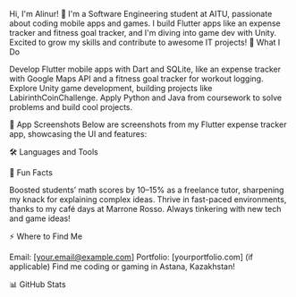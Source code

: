 Hi, I'm Alinur! 👋
I'm a Software Engineering student at AITU, passionate about coding mobile apps and games. I build Flutter apps like an expense tracker and fitness goal tracker, and I'm diving into game dev with Unity. Excited to grow my skills and contribute to awesome IT projects!
🚀 What I Do

Develop Flutter mobile apps with Dart and SQLite, like an expense tracker with Google Maps API and a fitness goal tracker for workout logging.
Explore Unity game development, building projects like LabirinthCoinChallenge.
Apply Python and Java from coursework to solve problems and build cool projects.

📸 App Screenshots
Below are screenshots from my Flutter expense tracker app, showcasing the UI and features:

🛠️ Languages and Tools

🌟 Fun Facts

Boosted students’ math scores by 10–15% as a freelance tutor, sharpening my knack for explaining complex ideas.
Thrive in fast-paced environments, thanks to my café days at Marrone Rosso.
Always tinkering with new tech and game ideas!

⚡️ Where to Find Me


Email: [your.email@example.com]
Portfolio: [yourportfolio.com] (if applicable)
Find me coding or gaming in Astana, Kazakhstan!

📊 GitHub Stats

